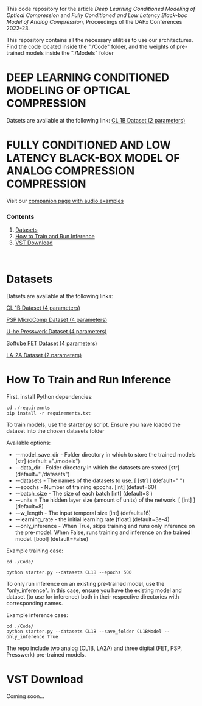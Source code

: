 This code repository for the article _Deep Learning Conditioned Modeling of Optical Compression_ and _Fully Conditioned and Low Latency Black-boc Model of Analog Compression_, Proceedings of the DAFx Conferences 2022-23.

This repository contains all the necessary utilities to use our architectures. Find the code located inside the "./Code" folder, and the weights of pre-trained models inside the "./Models" folder

# DEEP LEARNING CONDITIONED MODELING OF OPTICAL COMPRESSION
Datsets are available at the following link:
[CL 1B Dataset (2 parameters)](https://doi.org/10.5281/zenodo.6497085)
 
 
# FULLY CONDITIONED AND LOW LATENCY BLACK-BOX MODEL OF ANALOG COMPRESSION COMPRESSION
 
Visit our [companion page with audio examples](https://riccardovib.github.io/OpticalCompressor_pages/)

### Contents

1. [Datasets](#datasets)
2. [How to Train and Run Inference](#how-to-train-and-run-inference)
3. [VST Download](#vst-download)

<br/>

# Datasets

Datsets are available at the following links:

[CL 1B Dataset (4 parameters)](https://doi.org/10.34740/kaggle/dsv/5330581)

[PSP MicroComp Dataset (4 parameters)](https://doi.org/10.34740/kaggle/dsv/6118717)

[U-he Presswerk Dataset (4 parameters)](https://doi.org/10.34740/kaggle/dsv/6118202)

[Softube FET Dataset (4 parameters)](https://doi.org/10.34740/kaggle/dsv/6119102)

[LA-2A Dataset (2 parameters)](https://zenodo.org/record/3824876)

# How To Train and Run Inference 

First, install Python dependencies:
```
cd ./requiremnts
pip install -r requirements.txt
```

To train models, use the starter.py script.
Ensure you have loaded the dataset into the chosen datasets folder

Available options: 
* --model_save_dir - Folder directory in which to store the trained models [str] (default ="./models")
* --data_dir - Folder directory in which the datasets are stored [str] (default="./datasets")
* --datasets - The names of the datasets to use. [ [str] ] (default=" ")
* --epochs - Number of training epochs. [int] (defaut=60)
* --batch_size - The size of each batch [int] (default=8 )
* --units = The hidden layer size (amount of units) of the network. [ [int] ] (default=8)
* --w_length - The input temporal size [int] (default=16)
* --learning_rate - the initial learning rate [float] (default=3e-4)
* --only_inference - When True, skips training and runs only inference on the pre-model. When False, runs training and inference on the trained model. [bool] (default=False)

Example training case: 
```
cd ./Code/

python starter.py --datasets CL1B --epochs 500 
```

To only run inference on an existing pre-trained model, use the "only_inference". In this case, ensure you have the existing model and dataset (to use for inference) both in their respective directories with corresponding names.

Example inference case:
```
cd ./Code/
python starter.py --datasets CL1B --save_folder CL1BModel --only_inference True
```

The repo include two analog (CL1B, LA2A) and three digital (FET, PSP, Presswerk) pre-trained models.


# VST Download

Coming soon...
